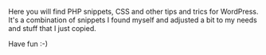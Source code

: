 Here you will find PHP snippets, CSS and other tips and trics for WordPress.
It's a combination of snippets I found myself and adjusted a bit to my needs and stuff that I just copied.

Have fun :-)
